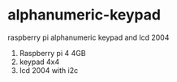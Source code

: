 # alphanumeric-keypad
raspberry pi alphanumeric keypad and lcd 2004

1. Raspberry pi 4 4GB
2. keypad 4x4
3. lcd 2004 with i2c



